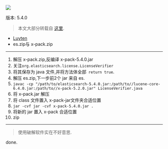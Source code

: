 ![](https://o4dyfn0ef.qnssl.com/image/2017-05-26-Screen%20Shot%202017-05-26%20at%2014.22.20.png?imageView2/2/h/400) 

版本: 5.4.0 

> 本文大部分转载自 [这里](http://blog.csdn.net/mvpboss1004/article/details/65445023). 

- [Luyten](https://github.com/deathmarine/Luyten)
- es.zip与 x-pack.zip

- - - - -- 

1. 解压 x-pack.zip,反编译 x-pack-5.4.0.jar
2. 关注`org.elasticsearch.license.LicenseVerifier`
3. 将其保存为 java 文件,并将方法体全部` return true`.
4. 解压 es.zip,下一步前2个 jar 来自 es. 
5. `javac -cp "/path/to/elasticsearch-5.4.0.jar:/path/to//lucene-core-6.4.0.jar:/path/to//x-pack-5.2.0.jar" LicenseVerifier.java` 
6. 将 x-pack.jar 解压
6. 将 class 文件置入 x-pack-jar文件夹合适位置
7. `jar -cvf jar -cvf x-pack-5.4.0.jar .`
8. 将新的 jar 置入 x-pack 合适位置
9. zip

- - - - -- 

> 使用破解软件实在不好意思. 

done. 

